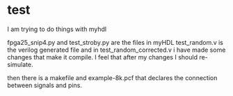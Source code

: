# test
I am trying to do things with myhdl

fpga25_snip4.py and test_stroby.py are the files in myHDL
test_random.v is the verilog generated file
and in test_random_corrected.v i have made some changes that make it compile.
I feel that after my changes I should re-simulate.

then there is a makefile and example-8k.pcf that declares the connection between signals and pins.
